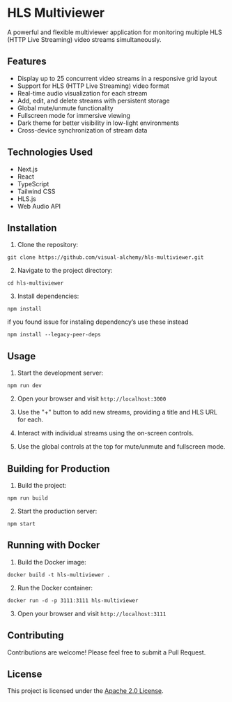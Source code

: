 # HLS Multiviewer

A powerful and flexible multiviewer application for monitoring multiple HLS (HTTP Live Streaming) video streams simultaneously.

## Features

- Display up to 25 concurrent video streams in a responsive grid layout
- Support for HLS (HTTP Live Streaming) video format
- Real-time audio visualization for each stream
- Add, edit, and delete streams with persistent storage
- Global mute/unmute functionality
- Fullscreen mode for immersive viewing
- Dark theme for better visibility in low-light environments
- Cross-device synchronization of stream data

## Technologies Used

- Next.js
- React
- TypeScript
- Tailwind CSS
- HLS.js
- Web Audio API

## Installation

1. Clone the repository:
   
```
git clone https://github.com/visual-alchemy/hls-multiviewer.git
```

2. Navigate to the project directory:
   
```
cd hls-multiviewer
```

3. Install dependencies:

```
npm install
```

if you found issue for instaling dependency’s use these instead

```
npm install --legacy-peer-deps
```

## Usage

1. Start the development server:
```
npm run dev

```

2. Open your browser and visit `http://localhost:3000`

3. Use the "+" button to add new streams, providing a title and HLS URL for each.

4. Interact with individual streams using the on-screen controls.

5. Use the global controls at the top for mute/unmute and fullscreen mode.

## Building for Production

1. Build the project:
```
npm run build
```

2. Start the production server:
```
npm start
```

## Running with Docker

1. Build the Docker image:
```
docker build -t hls-multiviewer .
```

2. Run the Docker container:
```
docker run -d -p 3111:3111 hls-multiviewer
```

3. Open your browser and visit `http://localhost:3111`

## Contributing

Contributions are welcome! Please feel free to submit a Pull Request.

## License

This project is licensed under the [Apache 2.0 License](https://github.com/visual-alchemy/hls-multiviewer-v13/blob/main/LICENSE.txt).
